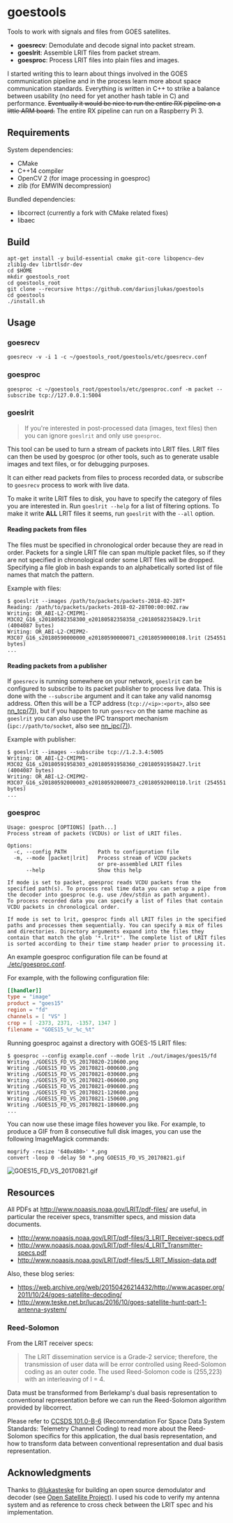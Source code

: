 # goestools

Tools to work with signals and files from GOES satellites.

* **goesrecv**: Demodulate and decode signal into packet stream.
* **goeslrit**: Assemble LRIT files from packet stream.
* **goesproc**: Process LRIT files into plain files and images.

I started writing this to learn about things involved in the GOES
communication pipeline and in the process learn more about space
communication standards. Everything is written in C++ to strike a
balance between usability (no need for yet another hash table in C)
and performance. ~~Eventually it would be nice to run the entire RX
pipeline on a little ARM board.~~ The entire RX pipeline can run on a
Raspberry Pi 3.

## Requirements

System dependencies:

* CMake
* C++14 compiler
* OpenCV 2 (for image processing in goesproc)
* zlib (for EMWIN decompression)

Bundled dependencies:

* libcorrect (currently a fork with CMake related fixes)
* libaec

## Build

``` shell
apt-get install -y build-essential cmake git-core libopencv-dev zlib1g-dev librtlsdr-dev
cd $HOME
mkdir goestools_root
cd goestools_root
git clone --recursive https://github.com/dariusjlukas/goestools
cd goestools
./install.sh
```

## Usage

### goesrecv

``` shell
goesrecv -v -i 1 -c ~/goestools_root/goestools/etc/goesrecv.conf
```

### goesproc

``` shell
goesproc -c ~/goestools_root/goestools/etc/goesproc.conf -m packet --subscribe tcp://127.0.0.1:5004
```

### goeslrit

> If you're interested in post-processed data (images, text files)
> then you can ignore `goeslrit` and only use `goesproc`.

This tool can be used to turn a stream of packets into LRIT files.
LRIT files can then be used by goesproc (or other tools, such as to
generate usable images and text files, or for debugging purposes.

It can either read packets from files to process recorded data, or
subscribe to `goesrecv` process to work with live data.

To make it write LRIT files to disk, you have to specify the category
of files you are interested in. Run `goeslrit --help` for a list of
filtering options. To make it write **ALL** LRIT files it seems, run
`goeslrit` with the `--all` option.

#### Reading packets from files

The files must be specified in chronological order because they are
read in order. Packets for a single LRIT file can span multiple packet
files, so if they are not specified in chronological order some LRIT
files will be dropped. Specifying a file glob in bash expands to an
alphabetically sorted list of file names that match the pattern.

Example with files:

``` shell
$ goeslrit --images /path/to/packets/packets-2018-02-28T*
Reading: /path/to/packets/packets-2018-02-28T00:00:00Z.raw
Writing: OR_ABI-L2-CMIPM1-M3C02_G16_s20180582358300_e20180582358358_c20180582358429.lrit (4004087 bytes)
Writing: OR_ABI-L2-CMIPM2-M3C07_G16_s20180590000000_e20180590000071_c20180590000108.lrit (254551 bytes)
...
```

#### Reading packets from a publisher

If `goesrecv` is running somewhere on your network, `goeslrit` can be
configured to subscribe to its packet publisher to process live data.
This is done with the `--subscribe` argument and it can take any valid
nanomsg address. Often this will be a TCP address
(`tcp://<ip>:<port>`, also see [nn_tcp(7)][nn_tcp]), but if you happen
to run `goesrecv` on the same machine as `goeslrit` you can also use
the IPC transport mechanism (`ipc://path/to/socket`, also see
[nn_ipc(7)][nn_ipc]).

[nn_tcp]: http://nanomsg.org/v1.1.2/nn_tcp.html
[nn_ipc]: http://nanomsg.org/v1.1.2/nn_ipc.html

Example with publisher:

``` shell
$ goeslrit --images --subscribe tcp://1.2.3.4:5005
Writing: OR_ABI-L2-CMIPM1-M3C02_G16_s20180591958303_e20180591958360_c20180591958427.lrit (4004087 bytes)
Writing: OR_ABI-L2-CMIPM2-M3C07_G16_s20180592000003_e20180592000073_c20180592000110.lrit (254551 bytes)
...
```

### goesproc

```
Usage: goesproc [OPTIONS] [path...]
Process stream of packets (VCDUs) or list of LRIT files.

Options:
  -c, --config PATH          Path to configuration file
  -m, --mode [packet|lrit]   Process stream of VCDU packets
                             or pre-assembled LRIT files
      --help                 Show this help

If mode is set to packet, goesproc reads VCDU packets from the
specified path(s). To process real time data you can setup a pipe from
the decoder into goesproc (e.g. use /dev/stdin as path argument).
To process recorded data you can specify a list of files that contain
VCDU packets in chronological order.

If mode is set to lrit, goesproc finds all LRIT files in the specified
paths and processes them sequentially. You can specify a mix of files
and directories. Directory arguments expand into the files they
contain that match the glob '*.lrit*'. The complete list of LRIT files
is sorted according to their time stamp header prior to processing it.
```

An example goesproc configuration file can be found at
[./etc/goesproc.conf](etc/goesproc.conf).

For example, with the following configuration file:

``` toml
[[handler]]
type = "image"
product = "goes15"
region = "fd"
channels = [ "VS" ]
crop = [ -2373, 2371, -1357, 1347 ]
filename = "GOES15_%r_%c_%t"
```

Running goesproc against a directory with GOES-15 LRIT files:

``` shell
$ goesproc --config example.conf --mode lrit ./out/images/goes15/fd
Writing ./GOES15_FD_VS_20170820-210600.png
Writing ./GOES15_FD_VS_20170821-000600.png
Writing ./GOES15_FD_VS_20170821-030600.png
Writing ./GOES15_FD_VS_20170821-060600.png
Writing ./GOES15_FD_VS_20170821-090600.png
Writing ./GOES15_FD_VS_20170821-120600.png
Writing ./GOES15_FD_VS_20170821-150600.png
Writing ./GOES15_FD_VS_20170821-180600.png
...
```

You can now use these image files however you like. For example, to
produce a GIF from 8 consecutive full disk images, you can use the
following ImageMagick commands:

``` shell
mogrify -resize '640x480>' *.png
convert -loop 0 -delay 50 *.png GOES15_FD_VS_20170821.gif
```

![GOES15_FD_VS_20170821.gif](./images/GOES15_FD_VS_20170821.gif)

## Resources

All PDFs at http://www.noaasis.noaa.gov/LRIT/pdf-files/ are useful, in
particular the receiver specs, transmitter specs, and mission data
documents.

* http://www.noaasis.noaa.gov/LRIT/pdf-files/3_LRIT_Receiver-specs.pdf
* http://www.noaasis.noaa.gov/LRIT/pdf-files/4_LRIT_Transmitter-specs.pdf
* http://www.noaasis.noaa.gov/LRIT/pdf-files/5_LRIT_Mission-data.pdf

Also, these blog series:

* https://web.archive.org/web/20150426214432/http://www.acasper.org/2011/10/24/goes-satellite-decoding/
* http://www.teske.net.br/lucas/2016/10/goes-satellite-hunt-part-1-antenna-system/

### Reed-Solomon

From the LRIT receiver specs:

> The LRIT dissemination service is a Grade-2 service; therefore, the
> transmission of user data will be error controlled using
> Reed-Solomon coding as an outer code. The used Reed-Solomon code is
> (255,223) with an interleaving of I = 4.

Data must be transformed from Berlekamp's dual basis representation to
conventional representation before we can run the Reed-Solomon
algorithm provided by libcorrect.

Please refer to [CCSDS 101.0-B-6][CCSDS101.0-B-6] (Recommendation For
Space Data System Standards: Telemetry Channel Coding) to read more
about the Reed-Solomon specifics for this application, the dual basis
representation, and how to transform data between conventional
representation and dual basis representation.

[CCSDS101.0-B-6]: https://public.ccsds.org/Pubs/101x0b6s.pdf

## Acknowledgments

Thanks to [@lukasteske](https://twitter.com/lucasteske) for building
an open source demodulator and decoder (see [Open Satellite
Project][OSP]). I used his code to verify my antenna system and as
reference to cross check between the LRIT spec and his implementation.

[OSP]: https://github.com/opensatelliteproject

